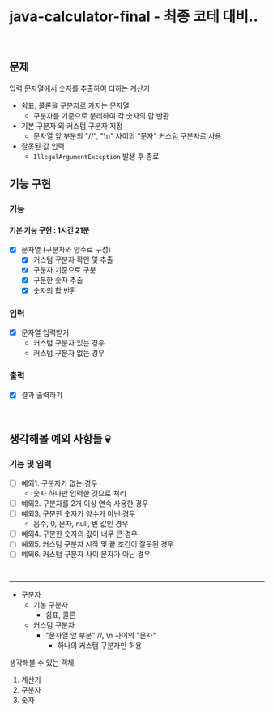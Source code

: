 # java-calculator-final - 최종 코테 대비..

<br />

## 문제
입력 문자열에서 숫자를 추출하여 더하는 계산기
- 쉼표, 콜론을 구분자로 가지는 문자열
  - 구분자를 기준으로 분리하여 각 숫자의 합 반환
- 기본 구분자 외 커스텀 구분자 지정
  - 문자열 앞 부분의 "//", "\n" 사이의 "문자" 커스텀 구분자로 사용
- 잘못된 값 입력
  - `IllegalArgumentException` 발생 후 종료

## 기능 구현
### 기능
#### 기본 기능 구현 : 1시간 21분
- [x] 문자열 (구분자와 양수로 구성)
  - [x] 커스텀 구분자 확인 및 추출 
  - [x] 구분자 기준으로 구분
  - [x] 구분한 숫자 추출
  - [x] 숫자의 합 반환

### 입력
- [x] 문자열 입력받기
  - 커스텀 구분자 있는 경우
  - 커스텀 구분자 없는 경우

### 출력
- [x] 결과 출력하기

<br />

## 생각해볼 예외 사항들 💀
### 기능 및 입력
- [ ] 예외1. 구분자가 없는 경우
  - 숫자 하나만 입력한 것으로 처리
- [ ] 예외2. 구분자를 2개 이상 연속 사용한 경우
- [ ] 예외3. 구분한 숫자가 양수가 아닌 경우
  - 음수, 0, 문자, null, 빈 값인 경우
- [ ] 예외4. 구분한 숫자의 값이 너무 큰 경우
- [ ] 예외5. 커스텀 구분자 시작 및 끝 조건이 잘못된 경우
- [ ] 예외6. 커스텀 구분자 사이 문자가 아닌 경우

<br />

---
- 구분자
  - 기본 구분자
    - 쉼표, 콜론
  - 커스텀 구분자
    - "문자열 앞 부분" //, \n 사이의 "문자"
      - 하나의 커스텀 구분자만 허용

생각해볼 수 있는 객체
1. 계산기
2. 구분자
3. 숫자